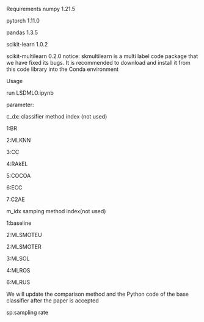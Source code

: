 
Requirements numpy 1.21.5

pytorch 1.11.0

pandas 1.3.5

scikit-learn 1.0.2

scikit-multilearn 0.2.0 notice: skmultilearn is a multi label code package that we have fixed its bugs. It is recommended to download and install it from this code library into the Conda environment

Usage

run LSDMLO.ipynb

parameter:

c_dx: classifier method index (not used)

1:BR

2:MLKNN

3:CC

4:RAkEL

5:COCOA

6:ECC 

7:C2AE 

m_idx samping method index(not used)

1:baseline

2:MLSMOTEU

2:MLSMOTER

3:MLSOL

4:MLROS

6:MLRUS 

We will update the comparison method and the Python code of the base classifier after the paper is accepted

sp:sampling rate
